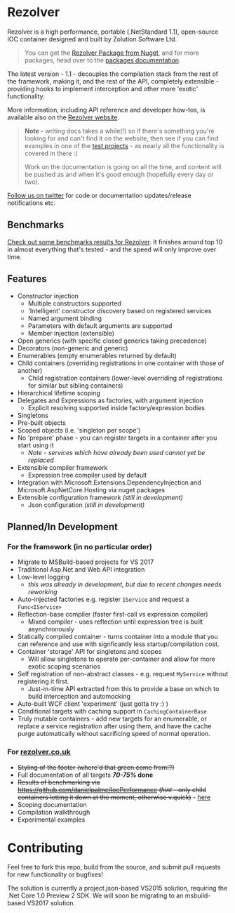 Rezolver
========

Rezolver is a high performance, portable (.NetStandard 1.1), open-source IOC container
designed and built by Zolution Software Ltd.

> You can get the [Rezolver Package from Nuget](https://www.nuget.org/packages/Rezolver/), and for more 
> packages, head over to the [packages documentation](http://rezolver.co.uk/developers/docs/nuget-packages/index.html).

The latest version - 1.1 - decouples the compilation stack from the rest of the framework,
making it, and the rest of the API, completely extensible - providing hooks to implement
interception and other more 'exotic' functionality.

More information, including API reference and developer how-tos, is available also on the
[Rezolver website](http://rezolver.co.uk).

> **Note -** writing docs takes a while(!) so if there's something you're looking for and can't find it
> on the website, then see if you can find examples in one of the [test projects](test/readme.md) - as nearly all
> the functionality is covered in there :)
> 
> Work on the documentation is going on all the time, and content will be pushed as and when it's good 
> enough (hopefully every day or two).

[Follow us on twitter](https://twitter.com/RezolverIOC) for code or documentation updates/release notifications etc.

## Benchmarks

[Check out some benchmarks results for Rezolver](http://rezolver.co.uk/developers/docs/benchmarks.html).
It finishes around top 10 in almost everything that's tested - and the speed will only improve
over time. 

## Features

- Constructor injection
  - Multiple constructors supported
  - 'Intelligent' constructor discovery based on registered services
  - Named argument binding
  - Parameters with default arguments are supported
  - Member injection (extensible)
- Open generics (with specific closed generics taking precedence)
- Decorators (non-generic and generic)
- Enumerables (empty enumerables returned by default)
- Child containers (overriding registrations in one container with those of another)
  - Child registration containers (lower-level overriding of registrations for similar but sibling containers)
- Hierarchical lifetime scoping
- Delegates and Expressions as factories, with argument injection
  - Explicit resolving supported inside factory/expression bodies
- Singletons
- Pre-built objects
- Scoped objects (i.e. 'singleton per scope')
- No 'prepare' phase - you can register targets in a container after you start using it
  - *Note - services which have already been used cannot yet be replaced*
- Extensible compiler framework
  - Expression tree compiler used by default
- Integration with Microsoft.Extensions.DependencyInjection and Microsoft.AspNetCore.Hosting via nuget packages
- Extensible configuration framework *(still in development)*
  - Json configuration *(still in development)*

## Planned/In Development

### For the framework (in no particular order)

- Migrate to MSBuild-based projects for VS 2017
- Traditional Asp.Net and Web API integration
- Low-level logging
  - *this was already in development, but due to recent changes needs reworking*
- Auto-injected factories e.g. register `IService` and request a `Func<IService>`
- Reflection-base compiler (faster first-call vs expression compiler)
  - Mixed compiler - uses reflection until expression tree is built asynchronously
- Statically compiled container - turns container into a module that you can reference
and use with signficantly less startup/compilation cost.
- Container 'storage' API for singletons and scopes
  - Will allow singletons to operate per-container and allow for more exotic scoping scenarios
- Self registration of non-abstract classes - e.g. request `MyService` without registering it
first.
  - Just-in-time API extracted from this to provide a base on which to build interception and automocking
- Auto-built WCF client 'experiment' (just gotta try :) )
- Conditional targets with caching support in `CachingContainerBase`
- Truly mutable containers - add new targets for an enumerable, or replace a service registration
after using them, and have the cache purge automatically without sacrificing speed of normal operation.

### For [rezolver.co.uk](http://rezolver.co.uk)

- <strike>Styling of the footer (where'd that green come from!?)</strike>
- Full documentation of all targets ***70-75%* done**
- <strike>Results of benchmarking via https://github.com/danielpalme/IocPerformance (*hint* - only child containers letting it down at the moment, otherwise v.quick)</strike> - [here](http://rezolver.co.uk/developers/docs/benchmarks.html)
- Scoping documentation
- Compilation walkthrough
- Experimental examples

# Contributing

Feel free to fork this repo, build from the source, and submit pull requests for new functionality or bugfixes!

The solution is currently a project.json-based VS2015 solution, requiring the .Net Core 1.0 Preview 2 SDK.
We will soon be migrating to an msbuild-based VS2017 solution.
